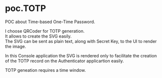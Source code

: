 # poc.TOTP

POC about Time-based One-Time Password.


I choose QRCoder for TOTP generation.  
It allows to create the SVG easily.  
The SVG can be sent as plain text, along with Secret Key, to the UI to render the image.  
  
In this Console application the SVG is rendered only to facilitate the creation of the TOTP record on the Authenticator applicartion easily.  

TOTP geneation requires a time window.  

